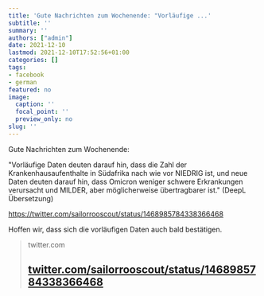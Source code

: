 ```yaml
---
title: 'Gute Nachrichten zum Wochenende: "Vorläufige ...'
subtitle: ''
summary: ''
authors: ["admin"]
date: 2021-12-10
lastmod: 2021-12-10T17:52:56+01:00
categories: []
tags:
- facebook
- german
featured: no
image:
  caption: ''
  focal_point: ''
  preview_only: no
slug: ''
---
```

Gute Nachrichten zum Wochenende: 

"Vorläufige Daten deuten darauf hin, dass die Zahl der Krankenhausaufenthalte in Südafrika nach wie vor NIEDRIG ist, und neue Daten deuten darauf hin, dass Omicron weniger schwere Erkrankungen verursacht und MILDER, aber möglicherweise übertragbarer ist." (DeepL Übersetzung)

https://twitter.com/sailorrooscout/status/1468985784338366468

Hoffen wir, dass sich die vorläufigen Daten auch bald bestätigen.
> twitter.com
> ## [twitter.com/sailorrooscout/status/1468985784338366468](https://twitter.com/sailorrooscout/status/1468985784338366468)
>


